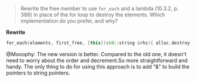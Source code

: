 > Rewrite the free member to use `for_each` and a lambda (10.3.2, p. 388) in
> place of the for loop to destroy the elements. Which implementation do you
> prefer, and why?

**Rewrite**

```cpp
for_each(elements, first_free, [this](std::string &rhs){ alloc.destroy(&rhs); });
```

@Mooophy: The new version is better. Compared to the old one, it doesn't need
to worry about the order and decrement.So more straightforward and handy. The
only thing to do for using this approach is to add "&" to build the pointers to
string pointers.
